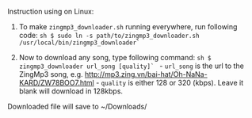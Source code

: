 Instruction using on Linux:

  1. To make `zingmp3_downloader.sh` running everywhere, run following code:
    ```sh
    $ sudo ln -s path/to/zingmp3_downloader.sh /usr/local/bin/zingmp3_downloader`
    ```

  2. Now to download any song, type following command:
    ```sh
    $ zingmp3_downloader url_song [quality]`
    ```
    - `url_song` is the url to the ZingMp3 song, e.g. http://mp3.zing.vn/bai-hat/Oh-NaNa-KARD/ZW78BOO7.html
    - `quality` is either 128 or 320 (kbps). Leave it blank will download in 128kbps.
  
  Downloaded file will save to ~/Downloads/
